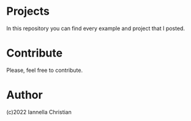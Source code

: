 # Projects
In this repository you can find every example and project that I posted.


# Contribute
Please, feel free to contribute.

# Author
(c)2022 Iannella Christian
